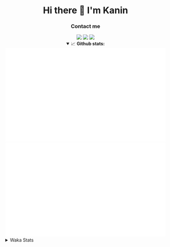 <div align="center">
 <h1>Hi there 👋 I'm Kanin</h1>
 <h3>Contact me</h3>
 <a href="mailto:im@kanin.dev"><img src="https://img.shields.io/badge/gmail-%23D14836.svg?&style=for-the-badge&logo=gmail&logoColor=white"/></a>
 <a href="https://twitter.com/KaninTwt"><img src="https://img.shields.io/badge/twitter-%231DA1F2.svg?&style=for-the-badge&logo=twitter&logoColor=white"/></a>
 <a href="https://www.linkedin.com/in/KaninDev"><img src="https://img.shields.io/badge/linkedin-%230077B5.svg?&style=for-the-badge&logo=linkedin&logoColor=white"/></a>
<details open>
  <summary>📈 <b>Github stats:</b></summary>
  <img src="https://github.com/Kanin/Kanin/blob/master/scripts/GitHubStats/generated/overview.svg"/>
  <img src="https://github.com/Kanin/Kanin/blob/master/scripts/GitHubStats/generated/languages.svg"/>
</details>
</div>

<details>
 <summary>Waka Stats</summary>

<!--START_SECTION:waka-->
![Code Time](http://img.shields.io/badge/Code%20Time-2%2C343%20hrs%206%20mins-blue)

![Profile Views](http://img.shields.io/badge/Profile%20Views-0-blue)

![Lines of code](https://img.shields.io/badge/From%20Hello%20World%20I%27ve%20Written-564.4%20thousand%20lines%20of%20code-blue)

**🐱 My GitHub Data** 

> 📦 108.2 kB Used in GitHub's Storage 
 > 
> 🏆 87 Contributions in the Year 2024
 > 
> 🚫 Not Opted to Hire
 > 
> 📜 24 Public Repositories 
 > 
> 🔑 14 Private Repositories 
 > 
**I'm an Early 🐤** 

```text
🌞 Morning                2388 commits        ███████░░░░░░░░░░░░░░░░░░   26.27 % 
🌆 Daytime                2754 commits        ████████░░░░░░░░░░░░░░░░░   30.29 % 
🌃 Evening                2625 commits        ███████░░░░░░░░░░░░░░░░░░   28.87 % 
🌙 Night                  1324 commits        ████░░░░░░░░░░░░░░░░░░░░░   14.56 % 
```
📅 **I'm Most Productive on Monday** 

```text
Monday                   1752 commits        █████░░░░░░░░░░░░░░░░░░░░   19.27 % 
Tuesday                  1270 commits        ███░░░░░░░░░░░░░░░░░░░░░░   13.97 % 
Wednesday                908 commits         ██░░░░░░░░░░░░░░░░░░░░░░░   09.99 % 
Thursday                 1388 commits        ████░░░░░░░░░░░░░░░░░░░░░   15.27 % 
Friday                   1518 commits        ████░░░░░░░░░░░░░░░░░░░░░   16.70 % 
Saturday                 889 commits         ██░░░░░░░░░░░░░░░░░░░░░░░   09.78 % 
Sunday                   1366 commits        ████░░░░░░░░░░░░░░░░░░░░░   15.03 % 
```


📊 **This Week I Spent My Time On** 

```text
🕑︎ Time Zone: America/New_York

💬 Programming Languages: 
HTML                     1 hr 58 mins        ██████████░░░░░░░░░░░░░░░   38.19 % 
JavaScript               1 hr 56 mins        █████████░░░░░░░░░░░░░░░░   37.54 % 
Python                   34 mins             ███░░░░░░░░░░░░░░░░░░░░░░   11.01 % 
TypeScript               31 mins             ███░░░░░░░░░░░░░░░░░░░░░░   10.18 % 
CSS                      7 mins              █░░░░░░░░░░░░░░░░░░░░░░░░   02.55 % 

🔥 Editors: 
VS Code                  2 hrs 37 mins       █████████████░░░░░░░░░░░░   50.72 % 
PyCharm                  2 hrs 33 mins       ████████████░░░░░░░░░░░░░   49.28 % 

🐱‍💻 Projects: 
mowing                   2 hrs 5 mins        ██████████░░░░░░░░░░░░░░░   40.33 % 
APIServer                1 hr 28 mins        ███████░░░░░░░░░░░░░░░░░░   28.45 % 
MMowing                  59 mins             █████░░░░░░░░░░░░░░░░░░░░   18.99 % 
mowing-site              32 mins             ███░░░░░░░░░░░░░░░░░░░░░░   10.38 % 
Unknown Project          5 mins              ░░░░░░░░░░░░░░░░░░░░░░░░░   01.82 % 

💻 Operating System: 
Windows                  5 hrs 10 mins       █████████████████████████   100.00 % 
```

**I Mostly Code in Python** 

```text
Python                   31 repos            █████████████████░░░░░░░░   68.89 % 
Java                     4 repos             ██░░░░░░░░░░░░░░░░░░░░░░░   08.89 % 
HTML                     3 repos             ██░░░░░░░░░░░░░░░░░░░░░░░   06.67 % 
TypeScript               2 repos             █░░░░░░░░░░░░░░░░░░░░░░░░   04.44 % 
Kotlin                   1 repo              █░░░░░░░░░░░░░░░░░░░░░░░░   02.22 % 
```



**Timeline**

![Lines of Code chart](https://raw.githubusercontent.com/Kanin/Kanin/master/assets/bar_graph.png)


 Last Updated on 08/05/2024 00:35:18 UTC
<!--END_SECTION:waka-->
</details>
